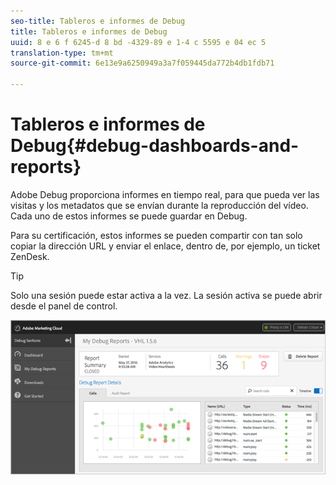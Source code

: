 ```yaml
---
seo-title: Tableros e informes de Debug
title: Tableros e informes de Debug
uuid: 8 e 6 f 6245-d 8 bd -4329-89 e 1-4 c 5595 e 04 ec 5
translation-type: tm+mt
source-git-commit: 6e13e9a6250949a3a7f059445da772b4db1fdb71

---
```



# Tableros e informes de Debug{#debug-dashboards-and-reports}

Adobe Debug proporciona informes en tiempo real, para que pueda ver las visitas y los metadatos que se envían durante la reproducción del vídeo. Cada uno de estos informes se puede guardar en Debug.

Para su certificación, estos informes se pueden compartir con tan solo copiar la dirección URL y enviar el enlace, dentro de, por ejemplo, un ticket ZenDesk.

>[!TIP]
>
>Solo una sesión puede estar activa a la vez. La sesión activa se puede abrir desde el panel de control.

![](assets/debug-dashboard.png)


